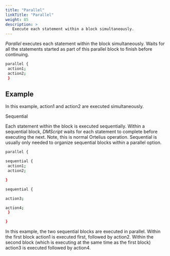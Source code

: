 ```yaml
---
title: "Parallel"
linkTitle: "Parallel"
weight: 85
description: >
   Execute each statement within a block simultaneously.
---
```


_Parallel_ executes each statement within the block simultaneously. Waits for all the statements started as part of this parallel block to finish before continuing.

```bash
parallel {
 action1;
 action2;
 }
```

## Example

In this example, action1 and action2 are executed simultaneously.

Sequential

Each statement within the block is executed sequentially. Within a sequential block, _DMScript_ waits for each statement to complete before executing the next. Note, this is normal Ortelius operation. Sequential is usually only needed to organize sequential blocks within a parallel option.

```bash
parallel {

sequential {
 action1;
 action2;

}

sequential {

action3;

action4;
 }

}
```

In this example, the two sequential blocks are executed in parallel. Within the first block action1 is executed first, followed by action2. Within the second block (which is executing at the same time as the first block) action3 is executed followed by action4.
